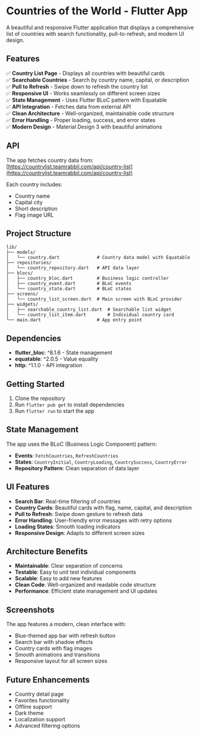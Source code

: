 # Countries of the World - Flutter App

A beautiful and responsive Flutter application that displays a comprehensive list of countries with search functionality, pull-to-refresh, and modern UI design.

## Features

✅ **Country List Page** - Displays all countries with beautiful cards  
✅ **Searchable Countries** - Search by country name, capital, or description  
✅ **Pull to Refresh** - Swipe down to refresh the country list  
✅ **Responsive UI** - Works seamlessly on different screen sizes  
✅ **State Management** - Uses Flutter BLoC pattern with Equatable  
✅ **API Integration** - Fetches data from external API  
✅ **Clean Architecture** - Well-organized, maintainable code structure  
✅ **Error Handling** - Proper loading, success, and error states  
✅ **Modern Design** - Material Design 3 with beautiful animations

## API

The app fetches country data from: [https://countrylist.teamrabbil.com/api/country-list](https://countrylist.teamrabbil.com/api/country-list)

Each country includes:
- Country name
- Capital city
- Short description
- Flag image URL

## Project Structure

```
lib/
├── models/
│   └── country.dart              # Country data model with Equatable
├── repositories/
│   └── country_repository.dart   # API data layer
├── blocs/
│   ├── country_bloc.dart         # Business logic controller
│   ├── country_event.dart        # BLoC events
│   └── country_state.dart        # BLoC states
├── screens/
│   └── country_list_screen.dart  # Main screen with BLoC provider
├── widgets/
│   ├── searchable_country_list.dart  # Searchable list widget
│   └── country_list_item.dart        # Individual country card
└── main.dart                     # App entry point
```

## Dependencies

- **flutter_bloc**: ^8.1.6 - State management
- **equatable**: ^2.0.5 - Value equality
- **http**: ^1.1.0 - API integration

## Getting Started

1. Clone the repository
2. Run `flutter pub get` to install dependencies
3. Run `flutter run` to start the app

## State Management

The app uses the BLoC (Business Logic Component) pattern:

- **Events**: `FetchCountries`, `RefreshCountries`
- **States**: `CountryInitial`, `CountryLoading`, `CountrySuccess`, `CountryError`
- **Repository Pattern**: Clean separation of data layer

## UI Features

- **Search Bar**: Real-time filtering of countries
- **Country Cards**: Beautiful cards with flag, name, capital, and description
- **Pull to Refresh**: Swipe down gesture to refresh data
- **Error Handling**: User-friendly error messages with retry options
- **Loading States**: Smooth loading indicators
- **Responsive Design**: Adapts to different screen sizes

## Architecture Benefits

- **Maintainable**: Clear separation of concerns
- **Testable**: Easy to unit test individual components
- **Scalable**: Easy to add new features
- **Clean Code**: Well-organized and readable code structure
- **Performance**: Efficient state management and UI updates

## Screenshots

The app features a modern, clean interface with:
- Blue-themed app bar with refresh button
- Search bar with shadow effects
- Country cards with flag images
- Smooth animations and transitions
- Responsive layout for all screen sizes

## Future Enhancements

- Country detail page
- Favorites functionality
- Offline support
- Dark theme
- Localization support
- Advanced filtering options